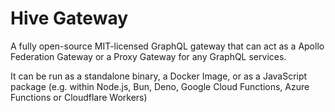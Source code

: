 # Hive Gateway

A fully open-source MIT-licensed GraphQL gateway that can act as a Apollo Federation Gateway or a Proxy Gateway for any GraphQL services.

It can be run as a standalone binary, a Docker Image, or as a JavaScript package (e.g. within Node.js, Bun, Deno, Google Cloud Functions, Azure Functions or Cloudflare Workers)
